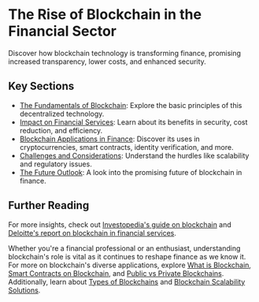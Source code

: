 # The Rise of Blockchain in the Financial Sector

Discover how blockchain technology is transforming finance, promising increased transparency, lower costs, and enhanced security.

## Key Sections

- [The Fundamentals of Blockchain](https://www.investopedia.com/terms/b/blockchain.asp): Explore the basic principles of this decentralized technology.
- [Impact on Financial Services](https://www2.deloitte.com/content/dam/Deloitte/us/Documents/financial-services/us-fsi-blockchain-in-financial-services.pdf): Learn about its benefits in security, cost reduction, and efficiency.
- [Blockchain Applications in Finance](https://www.pwc.com/gr/en/publications/blockchain-in-financial-services.pdf): Discover its uses in cryptocurrencies, smart contracts, identity verification, and more.
- [Challenges and Considerations](https://www.weforum.org/whitepapers/the-future-of-financial-infrastructure-an-ambitious-look-at-how-blockchain-can-reshape-financial-services): Understand the hurdles like scalability and regulatory issues.
- [The Future Outlook](https://www.mckinsey.com/industries/financial-services/our-insights/blockchain-in-finance-what-is-next): A look into the promising future of blockchain in finance.

## Further Reading

For more insights, check out [Investopedia's guide on blockchain](https://www.investopedia.com/terms/b/blockchain.asp) and [Deloitte's report on blockchain in financial services](https://www2.deloitte.com/content/dam/Deloitte/us/Documents/financial-services/us-fsi-blockchain-in-financial-services.pdf).

Whether you're a financial professional or an enthusiast, understanding blockchain's role is vital as it continues to reshape finance as we know it. For more on blockchain's diverse applications, explore [What is Blockchain](https://www.license-token.com/wiki/what-is-blockchain), [Smart Contracts on Blockchain](https://www.license-token.com/wiki/smart-contracts-on-blockchain), and [Public vs Private Blockchains](https://www.license-token.com/wiki/public-vs-private-blockchains). Additionally, learn about [Types of Blockchains](https://www.license-token.com/wiki/types-of-blockchains) and [Blockchain Scalability Solutions](https://www.license-token.com/wiki/blockchain-scalability-solutions).